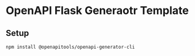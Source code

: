 # OpenAPI Flask Generaotr Template
## Setup

```
npm install @openapitools/openapi-generator-cli
```

